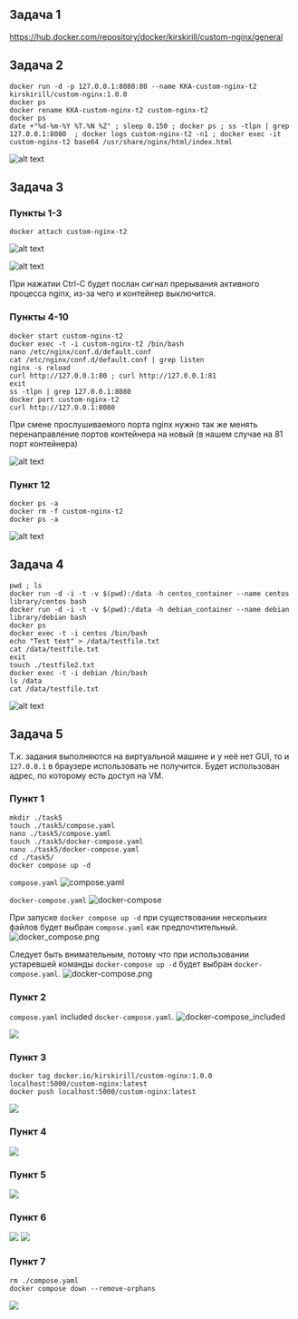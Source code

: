 ## Задача 1

https://hub.docker.com/repository/docker/kirskirill/custom-nginx/general

## Задача 2
    docker run -d -p 127.0.0.1:8080:80 --name KKA-custom-nginx-t2 kirskirill/custom-nginx:1.0.0
    docker ps
    docker rename KKA-custom-nginx-t2 custom-nginx-t2
    docker ps
    date +"%d-%m-%Y %T.%N %Z" ; sleep 0.150 ; docker ps ; ss -tlpn | grep 127.0.0.1:8080  ; docker logs custom-nginx-t2 -n1 ; docker exec -it custom-nginx-t2 base64 /usr/share/nginx/html/index.html

![alt text](./images/2.png)

## Задача 3

### Пункты 1-3

    docker attach custom-nginx-t2

![alt text](./images/3.1.png)

![alt text](./images/3.2.png)

При нажатии Ctrl-C будет послан сигнал прерывания активного процесса nginx, из-за чего и контейнер выключится.

### Пункты 4-10

    docker start custom-nginx-t2
    docker exec -t -i custom-nginx-t2 /bin/bash
    nano /etc/nginx/conf.d/default.conf
    cat /etc/nginx/conf.d/default.conf | grep listen
    nginx -s reload
    curl http://127.0.0.1:80 ; curl http://127.0.0.1:81
    exit
    ss -tlpn | grep 127.0.0.1:8080
    docker port custom-nginx-t2
    curl http://127.0.0.1:8080

При смене прослушиваемого порта nginx нужно так же менять перенаправление портов контейнера на новый (в нашем случае на 81 порт контейнера)

![alt text](./images/3.3.png)

### Пункт 12

    docker ps -a
    docker rm -f custom-nginx-t2
    docker ps -a

![alt text](./images/3.4.png)


## Задача 4

    pwd ; ls
    docker run -d -i -t -v $(pwd):/data -h centos_container --name centos library/centos bash
    docker run -d -i -t -v $(pwd):/data -h debian_container --name debian library/debian bash
    docker ps
    docker exec -t -i centos /bin/bash
    echo "Test text" > /data/testfile.txt
    cat /data/testfile.txt
    exit
    touch ./testfile2.txt
    docker exec -t -i debian /bin/bash
    ls /data
    cat /data/testfile.txt

![alt text](./images/4.png)

## Задача 5

Т.к. задания выполняются на виртуальной машине и у неё нет GUI, то и `127.0.0.1` в браузере использовать не получится. Будет использован адрес, по которому есть доступ на VM.

### Пункт 1

    mkdir ./task5
    touch ./task5/compose.yaml
    nano ./task5/compose.yaml
    touch ./task5/docker-compose.yaml
    nano ./task5/docker-compose.yaml
    cd ./task5/
    docker compose up -d

`compose.yaml`
![compose.yaml](./images/5.1.png)

`docker-compose.yaml`
![docker-compose](./images/5.2.png)

При запуске `docker compose up -d` при существовании нескольких файлов будет выбран `compose.yaml` как предпочтительный.
![docker_compose.png](./images/docker_compose.png)

Следует быть внимательным, потому что при использовании устаревшей команды `docker-compose up -d` будет выбран `docker-compose.yaml`.
![docker-compose.png](./images/docker-compose.png)

### Пункт 2

`compose.yaml` included `docker-compose.yaml`.
![docker-compose_included](./images/5.3.png)

![](./images/5.4.png)

### Пункт 3

    docker tag docker.io/kirskirill/custom-nginx:1.0.0 localhost:5000/custom-nginx:latest
    docker push localhost:5000/custom-nginx:latest

![](./images/5.5.png)

### Пункт 4

![](./images/5.6.png)

### Пункт 5
![](./images/5.7.png)

### Пункт 6
![](./images/5.8.png)
![](./images/5.9.png)

### Пункт 7

    rm ./compose.yaml
    docker compose down --remove-orphans

![](./images/5.10.png)
